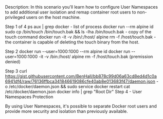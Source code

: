 Description: 
In this scenario you'll learn how to configure User Namespaces to add additional user isolation and remap container root users to non-privileged users on the host machine.

Step 1 of 4
 ps aux | grep docker -  list of process 
 docker run --rm alpine id
 sudo cp /bin/touch /bin/touch.bak && ls -lha /bin/touch.bak - copy of the touch command 
 docker run -it -v /bin/:/host/ alpine rm -f /host/touch.bak -the container is capable of deleting the touch binary from the host.
 
 Step 2 
 docker run --user=1000:1000 --rm alpine id
 docker run --user=1000:1000 -it -v /bin:/host/ alpine rm -f /host/touch.bak (premission denied)
 
 Step 3
 curl https://gist.githubusercontent.com/BenHall/bb878c99d06a63cd8ed4d1c0a6941df4/raw/76136ffbca341846619086cfe40ab8e013683f47/daemon.json -o /etc/docker/daemon.json && sudo service docker restart
 cat /etc/docker/daemon.json
 docker info | grep "Root Dir" 
 Step 4 - User Namespaces Protection
 
 By using User Namespaces, it's possible to separate Docker root users and provide more security and isolation than previously available.
 
 

